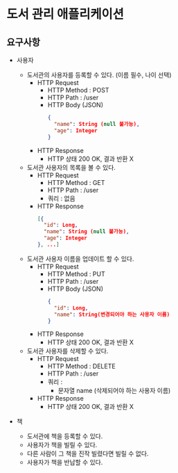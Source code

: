# 도서 관리 애플리케이션

## 요구사항

- 사용자
    - 도서관의 사용자를 등록할 수 있다. (이름 필수, 나이 선택)
        - HTTP Request
            - HTTP Method : POST
            - HTTP Path : /user
            - HTTP Body (JSON)
              ```json
              {
                "name": String (null 불가능),
                "age": Integer
              }
              ```
        - HTTP Response
            - HTTP 상태 200 OK, 결과 반환 X
    - 도서관 사용자의 목록을 볼 수 있다.
        - HTTP Request
            - HTTP Method : GET
            - HTTP Path : /user
            - 쿼리 : 없음
        - HTTP Response
          ```json
          [{
            "id": Long,
            "name": String (null 불가능),
            "age": Integer
          }, ...]
          ```
    - 도서관 사용자 이름을 업데이트 할 수 있다.
        - HTTP Request
            - HTTP Method : PUT
            - HTTP Path : /user
            - HTTP Body (JSON)
              ```json
              {
                "id": Long,
                "name": String(변경되어야 하는 사용자 이름)
              }
              ```
        - HTTP Response
            - HTTP 상태 200 OK, 결과 반환 X
    - 도서관 사용자를 삭제할 수 있다.
        - HTTP Request
            - HTTP Method : DELETE
            - HTTP Path : /user
            - 쿼리 :
                - 문자열 name (삭제되어야 하는 사용자 이름)
        - HTTP Response
            - HTTP 상태 200 OK, 결과 반환 X


- 책
    - 도서관에 책을 등록할 수 있다.
    - 사용자가 책을 빌릴 수 있다.
    - 다른 사람이 그 책을 진작 빌렸다면 빌릴 수 없다.
    - 사용자가 책을 반납할 수 있다.
